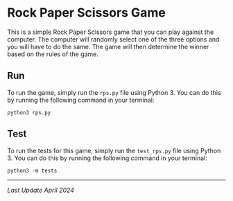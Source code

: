 # Rock Paper Scissors Game
This is a simple Rock Paper Scissors game that you can play against the computer. The computer will randomly select one of the three options and you will have to do the same. The game will then determine the winner based on the rules of the game.

## Run
To run the game, simply run the `rps.py` file using Python 3. You can do this by running the following command in your terminal:
```
python3 rps.py
```

## Test
To run the tests for this game, simply run the `test_rps.py` file using Python 3. You can do this by running the following command in your terminal:
```
python3 -m tests
```

---
*Last Update April 2024*